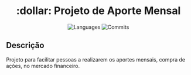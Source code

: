 <h1 align="center">
    :dollar: Projeto de Aporte Mensal
</h1>

<p align="center">
    <img alt="Languages" src="https://img.shields.io/github/languages/count/teodoromatheus/aporte_mensal">
    <img alt="Commits" src="https://img.shields.io/github/last-commit/teodoromatheus/aporte_mensal">
</p>

## Descrição

Projeto para facilitar pessoas a realizarem os aportes mensais, compra de ações, no mercado financeiro. 